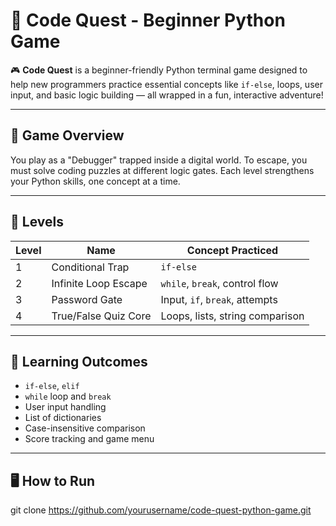 # 🧠 Code Quest - Beginner Python Game

🎮 **Code Quest** is a beginner-friendly Python terminal game designed to help new programmers practice essential concepts like `if-else`, loops, user input, and basic logic building — all wrapped in a fun, interactive adventure!

---

## 🚀 Game Overview

You play as a "Debugger" trapped inside a digital world. To escape, you must solve coding puzzles at different logic gates. Each level strengthens your Python skills, one concept at a time.

---

## 🧩 Levels

| Level | Name                  | Concept Practiced             |
|-------|-----------------------|-------------------------------|
| 1     | Conditional Trap       | `if-else`                     |
| 2     | Infinite Loop Escape   | `while`, `break`, control flow|
| 3     | Password Gate          | Input, `if`, `break`, attempts|
| 4     | True/False Quiz Core   | Loops, lists, string comparison|

---

## 🎯 Learning Outcomes

- `if-else`, `elif`
- `while` loop and `break`
- User input handling
- List of dictionaries
- Case-insensitive comparison
- Score tracking and game menu

---

## 🖥️ How to Run

git clone https://github.com/yourusername/code-quest-python-game.git
